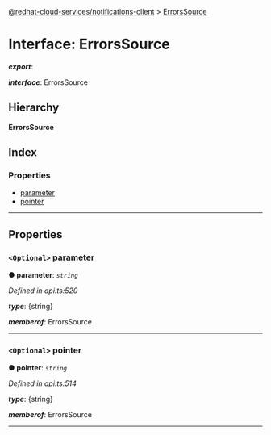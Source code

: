 [@redhat-cloud-services/notifications-client](../README.md) > [ErrorsSource](../interfaces/errorssource.md)

# Interface: ErrorsSource

*__export__*: 

*__interface__*: ErrorsSource

## Hierarchy

**ErrorsSource**

## Index

### Properties

* [parameter](errorssource.md#parameter)
* [pointer](errorssource.md#pointer)

---

## Properties

<a id="parameter"></a>

### `<Optional>` parameter

**● parameter**: *`string`*

*Defined in api.ts:520*

*__type__*: {string}

*__memberof__*: ErrorsSource

___
<a id="pointer"></a>

### `<Optional>` pointer

**● pointer**: *`string`*

*Defined in api.ts:514*

*__type__*: {string}

*__memberof__*: ErrorsSource

___

